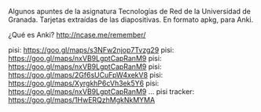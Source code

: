 Algunos apuntes de la asignatura Tecnologías de Red de la Universidad de Granada. Tarjetas extraídas de las diapositivas. En formato apkg, para Anki.

¿Qué es Anki? http://ncase.me/remember/

pisi: https://goo.gl/maps/s3NFw2njop7Tvzg29
pisi: https://goo.gl/maps/nxVB9LgptCapRanM9
pisi: https://goo.gl/maps/nxVB9LgptCapRanM9
pisi: https://goo.gl/maps/2Gf6sUCuFpW4xekV8
pisi: https://goo.gl/maps/XyrgkhP6cVh3ek5Y6
pisi: https://goo.gl/maps/nxVB9LgptCapRanM9
...
pisi tracker: https://goo.gl/maps/1HwERQzhMgkNkMYMA


